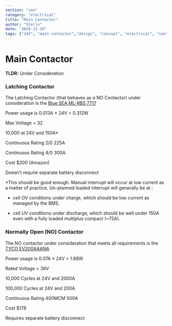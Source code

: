 ```yaml
---
section: "van"
category: "electrical"
title: "Main Contactor"
author: "Stello"
date: "2020-12-29"
tags: ["24V", "main contactor","design", "concept", "electrical", "van"]
---
```

# Main Contactor

**TLDR:** Under Consideration

### Latching Contactor

The Latching Contactor (that behaves as a NO Contactor) under consideration is the [Blue SEA ML-RBS 7717](https://www.bluesea.com/products/7717/ML-RBS_Remote_Battery_Switch_with_Manual_Control_Auto-Release_-_24V)

Power usage is 0.013A * 24V = 0.312W

Max Voltage = 32

10,000 at 24V and 150A*

Continuous Rating 2/0 225A

Continuous Rating 4/0 300A

Cost $200 (Amazon)

Doesn't require separate battery disconnect

*This should be good enough.  Manual interrupt will occur at low current as a matter of practice.  Un-planned loaded interrupt will generally be at :

* cell OV conditions under charge, which should be low current as managed by the BMS.

* cell UV conditions under discharge, which should be well under 150A even with a fully loaded multiplus compact (~75A).

  

### Normally Open (NO) Contactor

The NO contactor under consideration that meets all requirements is the [TYCO EV200AAANA](http://www.rec-bms.com/datasheet/Technical_datasheet_Kilovac.pdf)

Power usage is 0.07A * 24V = 1.68W

Rated Voltage < 36V

10,000 Cycles at 24V and 2000A

100,000 Cycles at 24V and 200A

Continuous Rating 400MCM 500A

Cost $178

Requires separate battery disconnect